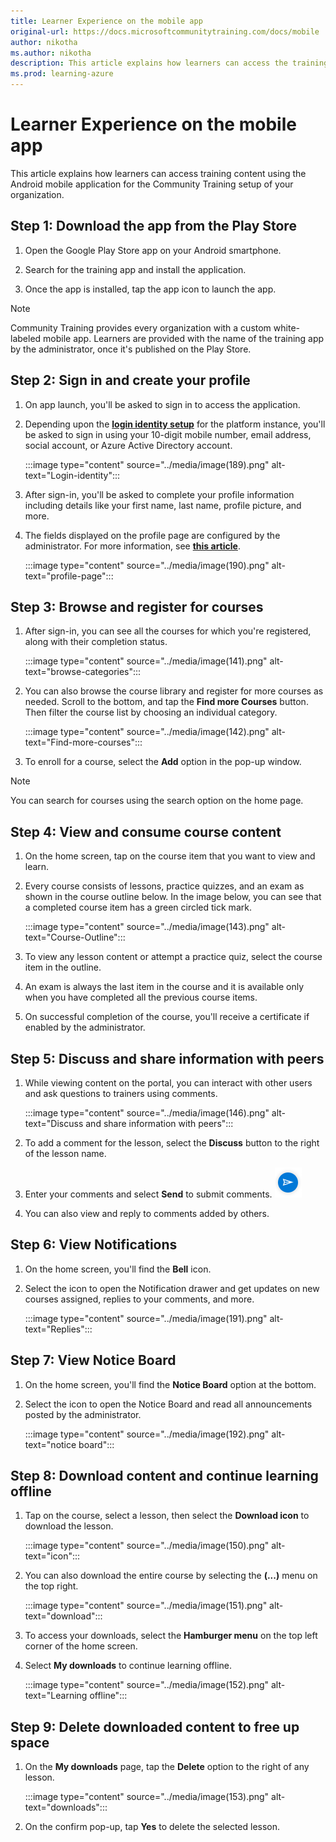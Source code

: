 ```yaml
---
title: Learner Experience on the mobile app
original-url: https://docs.microsoftcommunitytraining.com/docs/mobile
author: nikotha
ms.author: nikotha
description: This article explains how learners can access the training content using the Android mobile application for the Microsoft Community Training platform instance setup for your organization.
ms.prod: learning-azure
---
```


# Learner Experience on the mobile app

This article explains how learners can access training content using the Android mobile application for the Community Training setup of your organization.

## Step 1: Download the app from the Play Store

1. Open the Google Play Store app on your Android smartphone.

2. Search for the training app and install the application.

3. Once the app is installed, tap the app icon to launch the app.

> [!NOTE]
> Community Training provides every organization with a custom white-labeled mobile app. Learners are provided with the name of the training app by the administrator, once it's published on the Play Store.

## Step 2: Sign in and create your profile

1. On app launch, you'll be asked to sign in to access the application.

2. Depending upon the [**login identity setup**](../infrastructure-management/install-your-platform-instance/configure-login-social-work-school-account.md) for the platform instance, you'll be asked to sign in using your 10-digit mobile number, email address, social account, or Azure Active Directory account.

    :::image type="content" source="../media/image(189).png" alt-text="Login-identity":::

3. After sign-in, you'll be asked to complete your profile information including details like your first name, last name, profile picture, and more.  

4. The fields displayed on the profile page are configured by the administrator. For more information, see [**this article**](../settings/add-additional-profile-fields-for-user-information.md).

    :::image type="content" source="../media/image(190).png" alt-text="profile-page":::

## Step 3: Browse and register for courses

1. After sign-in, you can see all the courses for which you're registered, along with their completion status.

    :::image type="content" source="../media/image(141).png" alt-text="browse-categories":::

2. You can also browse the course library and register for more courses as needed. Scroll to the bottom, and tap the **Find more Courses** button. Then filter the course list by choosing an individual category.

    :::image type="content" source="../media/image(142).png" alt-text="Find-more-courses":::

3. To enroll for a course, select the **Add** option in the pop-up window.

> [!NOTE]
> You can search for courses using the search option on the home page.

## Step 4: View and consume course content

1. On the home screen, tap on the course item that you want to view and learn.

2. Every course consists of lessons, practice quizzes, and an exam as shown in the course outline below. In the image below, you can see that a completed course item has a green circled tick mark.

    :::image type="content" source="../media/image(143).png" alt-text="Course-Outline":::

3. To view any lesson content or attempt a practice quiz, select the course item in the outline.

4. An exam is always the last item in the course and it is available only when you have completed all the previous course items.

5. On successful completion of the course, you'll receive a certificate if enabled by the administrator.

## Step 5: Discuss and share information with peers

1. While viewing content on the portal, you can interact with other users and ask questions to trainers using comments.

    :::image type="content" source="../media/image(146).png" alt-text="Discuss and share information with peers":::

2. To add a comment for the lesson, select the  **Discuss** button to the right of the lesson name.

3. Enter your comments and select **Send** to submit comments.
![Send](../media/image%28184%29.png) 

4. You can also view and reply to comments added by others.

## Step 6: View Notifications

1. On the home screen, you'll find the **Bell** icon.

2. Select the icon to open the Notification drawer and get updates on new courses assigned, replies to your comments, and more.

    :::image type="content" source="../media/image(191).png" alt-text="Replies":::

## Step 7: View Notice Board

1. On the home screen, you'll find the **Notice Board** option at the bottom.

2. Select the icon to open the Notice Board and read all announcements posted by the administrator.

    :::image type="content" source="../media/image(192).png" alt-text="notice board":::

## Step 8: Download content and continue learning offline

1. Tap on the course, select a lesson, then select the **Download icon** to download the lesson.

    :::image type="content" source="../media/image(150).png" alt-text="icon":::

2. You can also download the entire course by selecting the **(...)** menu on the top right.

    :::image type="content" source="../media/image(151).png" alt-text="download":::

3. To access your downloads, select the **Hamburger menu** on the top left corner of the home screen.

4. Select **My downloads** to continue learning offline.

    :::image type="content" source="../media/image(152).png" alt-text="Learning offline":::

## Step 9: Delete downloaded content to free up space

1. On the **My downloads** page, tap the **Delete** option to the right of any lesson.

    :::image type="content" source="../media/image(153).png" alt-text="downloads":::

2. On the confirm pop-up, tap **Yes** to delete the selected lesson.
